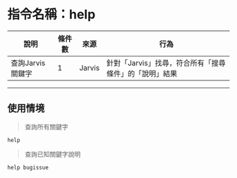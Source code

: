 # 指令名稱：help

| 說明 | 條件數 | 來源 | 行為 |
| --- | --- | --- | --- |
| 查詢Jarvis關鍵字 | 1 | Jarvis | 針對「Jarvis」找尋，符合所有「搜尋條件」的「說明」結果|

---

## 使用情境

> 查詢所有關鍵字

```
help
```


> 查詢已知關鍵字說明

```
help bugissue
```














